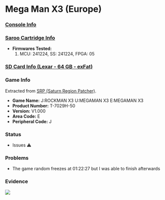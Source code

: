 # Mega Man X3 (Europe)

### [Console Info](../../../../../Info/Consoles/VA13/README.md)

### [Saroo Cartridge Info](../../../../../Info/Cartridges/GuangzhouSanStarOnlineShop/1.6/README.md)

- <b>Firmwares Tested:</b>
  1. MCU: 241224, SS: 241224, FPGA: 05

### [SD Card Info (Lexar - 64 GB - exFat)](../../../../../Info/SdCards/Lexar/64GB/exfat/README.md)

### Game Info

Extracted from [SRP (Saturn Region Patcher)](https://segaxtreme.net/resources/saturn-region-patcher.81/download).

- <b>Game Name:</b> J:ROCKMAN X3 U:MEGAMAN X3 E:MEGAMAN X3
- <b>Product Number:</b> T-7029H-50
- <b>Version:</b> V1.000
- <b>Area Code:</b> E
- <b>Peripheral Code:</b> J

### Status

- Issues :warning:

### Problems

- The game random freezes at 01:22:27 but I was able to finish afterwards

### Evidence

[![](https://img.youtube.com/vi/buqnS9zsv_4/0.jpg)](https://www.youtube.com/watch?v=buqnS9zsv_4)
